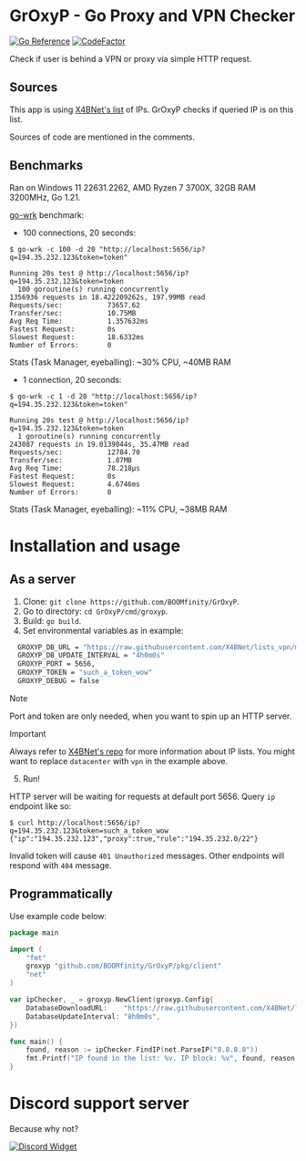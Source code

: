 # GrOxyP - Go Proxy and VPN Checker

[![Go Reference](https://pkg.go.dev/badge/github.com/BOOMfinity/GrOxyP.svg)](https://pkg.go.dev/github.com/BOOMfinity/GrOxyP)
[![CodeFactor](https://www.codefactor.io/repository/github/boomfinity/groxyp/badge)](https://www.codefactor.io/repository/github/boomfinity/groxyp)

Check if user is behind a VPN or proxy via simple HTTP request.

## Sources

This app is using [X4BNet's list](https://github.com/X4BNet/lists_vpn) of IPs. GrOxyP checks if queried IP is on this
list.

Sources of code are mentioned in the comments.

## Benchmarks

Ran on Windows 11 22631.2262, AMD Ryzen 7 3700X, 32GB RAM 3200MHz, Go 1.21.

[go-wrk](https://github.com/tsliwowicz/go-wrk) benchmark:

- 100 connections, 20 seconds:

```shell
$ go-wrk -c 100 -d 20 "http://localhost:5656/ip?q=194.35.232.123&token=token"

Running 20s test @ http://localhost:5656/ip?q=194.35.232.123&token=token
  100 goroutine(s) running concurrently
1356936 requests in 18.422209262s, 197.99MB read
Requests/sec:           73657.62
Transfer/sec:           10.75MB
Avg Req Time:           1.357632ms
Fastest Request:        0s
Slowest Request:        18.6332ms
Number of Errors:       0
```

Stats (Task Manager, eyeballing): ~30% CPU, ~40MB RAM

- 1 connection, 20 seconds:

```shell
$ go-wrk -c 1 -d 20 "http://localhost:5656/ip?q=194.35.232.123&token=token"

Running 20s test @ http://localhost:5656/ip?q=194.35.232.123&token=token
  1 goroutine(s) running concurrently
243087 requests in 19.0139044s, 35.47MB read
Requests/sec:           12784.70
Transfer/sec:           1.87MB
Avg Req Time:           78.218µs
Fastest Request:        0s
Slowest Request:        4.6746ms
Number of Errors:       0
```

Stats (Task Manager, eyeballing): ~11% CPU, ~38MB RAM

# Installation and usage

## As a server

1. Clone: `git clone https://github.com/BOOMfinity/GrOxyP`.
2. Go to directory: `cd GrOxyP/cmd/groxyp`.
3. Build: `go build`.
4. Set environmental variables as in example:

```sh
  GROXYP_DB_URL = "https://raw.githubusercontent.com/X4BNet/lists_vpn/main/output/datacenter/ipv4.txt"
  GROXYP_DB_UPDATE_INTERVAL = "4h0m0s"
  GROXYP_PORT = 5656,
  GROXYP_TOKEN = "such_a_token_wow"
  GROXYP_DEBUG = false
```

> [!NOTE]
> Port and token are only needed, when you want to spin up an HTTP server.

> [!IMPORTANT]
> Always refer to [X4BNet's repo](https://github.com/X4BNet/lists_vpn) for more information about IP lists. You might
> want to replace `datacenter` with `vpn` in the example above.

5. Run!

HTTP server will be waiting for requests at default port 5656. Query `ip` endpoint like so:

```shell
$ curl http://localhost:5656/ip?q=194.35.232.123&token=such_a_token_wow
{"ip":"194.35.232.123","proxy":true,"rule":"194.35.232.0/22"}
```

Invalid token will cause `401 Unauthorized` messages. Other endpoints will respond with `404` message.

## Programmatically

Use example code below:

```go
package main

import (
	"fmt"
	groxyp "github.com/BOOMfinity/GrOxyP/pkg/client"
	"net"
)

var ipChecker, _ = groxyp.NewClient(groxyp.Config{
	DatabaseDownloadURL:    "https://raw.githubusercontent.com/X4BNet/lists_vpn/main/output/datacenter/ipv4.txt",
	DatabaseUpdateInterval: "8h0m0s",
})

func main() {
	found, reason := ipChecker.FindIP(net.ParseIP("8.8.8.8"))
	fmt.Printf("IP found in the list: %v. IP block: %v", found, reason)
}
```

# Discord support server

Because why not?

[![Discord Widget](https://discordapp.com/api/guilds/1036320104486547466/widget.png?style=banner4)](https://labs.boomfinity.xyz)
